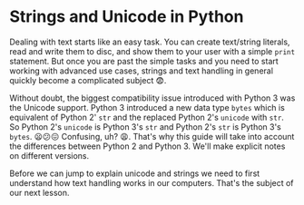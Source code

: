 # Strings and Unicode in Python

Dealing with text starts like an easy task. You can create text/string literals, read and write them to disc, and show them to your user with a simple `print` statement. But once you are past the simple tasks and you need to start working with advanced use cases, strings and text handling in general quickly become a complicated subject 😨.

Without doubt, the biggest compatibility issue introduced with Python 3 was the Unicode support. Python 3 introduced a new data type `bytes` which is equivalent of Python 2' `str` and the replaced Python 2's `unicode` with `str`. So Python 2's `unicode` is Python 3's `str` and Python 2's `str` is Python 3's `bytes`. 😦😕😖 Confusing, uh? 😩. That's why this guide will take into account the differences between Python 2 and Python 3. We'll make explicit notes on different versions.

Before we can jump to explain unicode and strings we need to first understand how text handling works in our computers. That's the subject of our next lesson.
